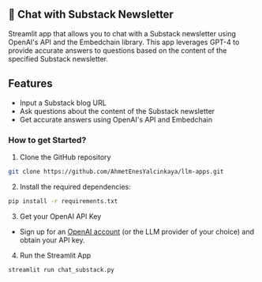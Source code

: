 ## 📝 Chat with Substack Newsletter
Streamlit app that allows you to chat with a Substack newsletter using OpenAI's API and the Embedchain library. This app leverages GPT-4 to provide accurate answers to questions based on the content of the specified Substack newsletter.

## Features
- Input a Substack blog URL
- Ask questions about the content of the Substack newsletter
- Get accurate answers using OpenAI's API and Embedchain

### How to get Started?

1. Clone the GitHub repository

```bash
git clone https://github.com/AhmetEnesYalcinkaya/llm-apps.git
```
2. Install the required dependencies:

```bash
pip install -r requirements.txt
```
3. Get your OpenAI API Key

- Sign up for an [OpenAI account](https://platform.openai.com/) (or the LLM provider of your choice) and obtain your API key.

4. Run the Streamlit App
```bash
streamlit run chat_substack.py
```
